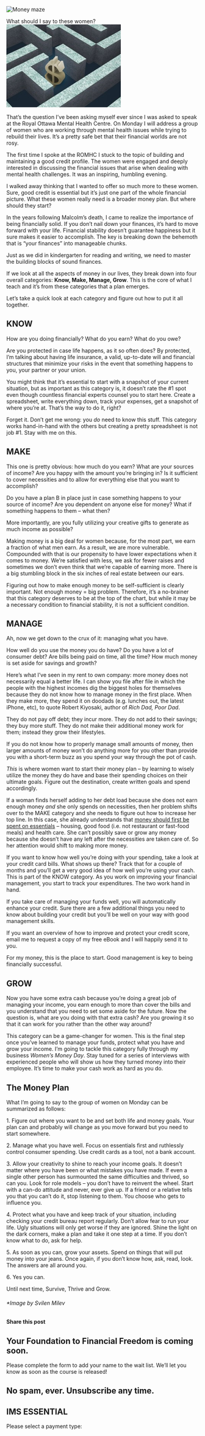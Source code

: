 ![Money maze](https://yourfinanciallaunchpad.com/wp-content/uploads/elementor/thumbs/Money-maze-qdc6crp5rpm0nhkoedao3cjvtinp6cfqlffsh68byg.jpg "Money maze")

What should I say to these women?[![Money maze](attachments/Money-maze-300x217.jpg)](http://yflmainprod.wpengine.com/wp-content/uploads/2015/01/Money-maze.jpg)

That’s the question I’ve been asking myself ever since I was asked to speak at the Royal Ottawa Mental Health Centre. On Monday I will address a group of women who are working through mental health issues while trying to rebuild their lives. It’s a pretty safe bet that their financial worlds are not rosy.

The first time I spoke at the ROMHC I stuck to the topic of building and maintaining a good credit profile. The women were engaged and deeply interested in discussing the financial issues that arise when dealing with mental health challenges. It was an inspiring, humbling evening.

I walked away thinking that I wanted to offer so much more to these women. Sure, good credit is essential but it’s just one part of the whole financial picture. What these women really need is a broader money plan. But where should they start?

In the years following Malcolm’s death, I came to realize the importance of being financially solid. If you don’t nail down your finances, it’s hard to move forward with your life. Financial stability doesn’t guarantee happiness but it sure makes it easier to accomplish. The key is breaking down the behemoth that is “your finances” into manageable chunks.

Just as we did in kindergarten for reading and writing, we need to master the building blocks of sound finances.

If we look at all the aspects of money in our lives, they break down into four overall categories: **Know, Make, Manage, Grow**. This is the core of what I teach and it’s from these categories that a plan emerges.

Let’s take a quick look at each category and figure out how to put it all together.

## KNOW

How are you doing financially? What do you earn? What do you owe?

Are you protected in case life happens, as it so often does? By protected, I’m talking about having life insurance, a valid, up-to-date will and financial structures that minimize your risks in the event that something happens to you, your partner or your union.

You might think that it’s essential to start with a snapshot of your current situation, but as important as this category is, it doesn’t rate the #1 spot even though countless financial experts counsel you to start here. Create a spreadsheet, write everything down, track your expenses, get a snapshot of where you’re at. That’s the way to do it, right?

Forget it. Don’t get me wrong: you *do* need to know this stuff. This category works hand-in-hand with the others but creating a pretty spreadsheet is not job #1. Stay with me on this.

## MAKE

This one is pretty obvious: how much do you earn? What are your sources of income? Are you happy with the amount you’re bringing in? Is it sufficient to cover necessities and to allow for everything else that you want to accomplish?

Do you have a plan B in place just in case something happens to your source of income? Are you dependent on anyone else for money? What if something happens to them – what then?

More importantly, are you fully utilizing your creative gifts to generate as much income as possible?

Making money is a big deal for women because, for the most part, we earn a fraction of what men earn. As a result, we are more vulnerable. Compounded with that is our propensity to have lower expectations when it comes to money. We’re satisfied with less, we ask for fewer raises and sometimes we don’t even think that we’re capable of earning more. There is a big stumbling block in the six inches of real estate between our ears.

Figuring out how to make enough money to be self-sufficient is clearly important. Not enough money = big problem. Therefore, it’s a no-brainer that this category deserves to be at the top of the chart, but while it may be a necessary condition to financial stability, it is not a sufficient condition.

## MANAGE

Ah, now we get down to the crux of it: managing what you have.

How well do you use the money you do have? Do you have a lot of consumer debt? Are bills being paid on time, all the time? How much money is set aside for savings and growth?

Here’s what I’ve seen in my rent to own company: more money does not necessarily equal a better life. I can show you file after file in which the people with the highest incomes dig the biggest holes for themselves because they do not know how to manage money in the first place. When they make more, they spend it on doodads (e.g. lunches out, the latest iPhone, etc), to quote Robert Kiyosaki, author of *Rich Dad, Poor Dad*.

They do not pay off debt; they incur more. They do not add to their savings; they buy more stuff. They do not make their additional money work for them; instead they grow their lifestyles.

If you do not know how to properly manage small amounts of money, then larger amounts of money won’t do anything more for you other than provide you with a short-term buzz as you spend your way through the pot of cash.

*This* is where women want to start their money plan – by learning to wisely utilize the money they do have and base their spending choices on their ultimate goals. Figure out the destination, create written goals and spend accordingly.

If a woman finds herself adding to her debt load because she does not earn enough money *and* she only spends on necessities, then her problem shifts over to the MAKE category and she needs to figure out how to increase her top line. In this case, she already understands that [money should first be spent on essentials](https://yflmainprod.wpengine.com/2014/06/forget-about-budgeting-and-do-this-instead/) – housing, good food (i.e. not restaurant or fast-food meals) and health care. She can’t possibly save or grow any money because she doesn’t have any left after the necessities are taken care of. So her attention would shift to making more money.

If you want to know how well you’re doing with your spending, take a look at your credit card bills. What shows up there? Track that for a couple of months and you’ll get a very good idea of how well you’re using your cash. This is part of the KNOW category. As you work on improving your financial management, you start to track your expenditures. The two work hand in hand.

If you take care of managing your funds well, you will automatically enhance your credit. Sure there are a few additional things you need to know about building your credit but you’ll be well on your way with good management skills.

If you want an overview of how to improve and protect your credit score, email me to request a copy of my free eBook and I will happily send it to you.

For my money, this is the place to start. Good management is key to being financially successful.

## GROW

Now you have some extra cash because you’re doing a great job of managing your income, you earn enough to more than cover the bills and you understand that you need to set some aside for the future. Now the question is, what are you doing with that extra cash? Are you growing it so that it can work for you rather than the other way around?

This category can be a game-changer for women. This is the final step once you’ve learned to manage your funds, protect what you have and grow your income. I’m going to tackle this category fully through my business *Women’s Money Day*. Stay tuned for a series of interviews with experienced people who will show us how they turned money into their employee. It’s time to make your cash work as hard as you do.

## The Money Plan

What I’m going to say to the group of women on Monday can be summarized as follows:

1\. Figure out where you want to be and set both life and money goals. Your plan can and probably will change as you move forward but you need to start somewhere.

2\. Manage what you have well. Focus on essentials first and ruthlessly control consumer spending. Use credit cards as a tool, not a bank account.

3\. Allow your creativity to shine to reach your income goals. It doesn’t matter where you have been or what mistakes you have made. If even a single other person has surmounted the same difficulties and thrived, so can you. Look for role models – you don’t have to reinvent the wheel. Start with a can-do attitude and never, ever give up. If a friend or a relative tells you that you can’t do it, stop listening to them. You choose who gets to influence you.

4\. Protect what you have and keep track of your situation, including checking your credit bureau report regularly. Don’t allow fear to run your life. Ugly situations will only get worse if they are ignored. Shine the light on the dark corners, make a plan and take it one step at a time. If you don’t know what to do, ask for help.

5\. As soon as you can, grow your assets. Spend on things that will put money into your jeans. Once again, if you don’t know how, ask, read, look. The answers are all around you.

6\. Yes you can.

Until next time, Survive, Thrive and Grow.

###### \*Image by Svilen Milev

#### Share this post

## Your Foundation to Financial Freedom is coming soon.

Please complete the form to add your name to the wait list. We’ll let you know as soon as the course is released!

## No spam, ever. Unsubscribe any time.

## IMS ESSENTIAL

Please select a payment type: